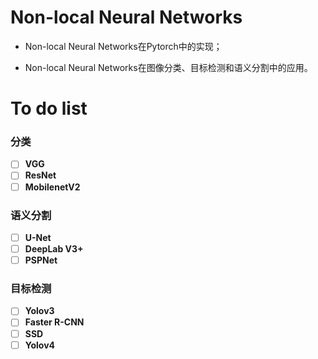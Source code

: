 # Non-local Neural Networks

- Non-local Neural Networks在Pytorch中的实现；

- Non-local Neural Networks在图像分类、目标检测和语义分割中的应用。

  

# To do list

### 分类

- [ ] **VGG**
- [ ] **ResNet**
- [ ] **MobilenetV2**

### 语义分割

- [ ] **U-Net**
- [ ] **DeepLab V3+**
- [ ] **PSPNet**

### 目标检测

- [ ] **Yolov3**
- [ ] **Faster R-CNN**
- [ ] **SSD**
- [ ] **Yolov4**